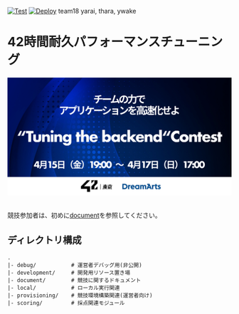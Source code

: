 [![Test](https://github.com/ywake/42HoursTuningTheBackend/actions/workflows/test.yml/badge.svg)](https://github.com/ywake/42HoursTuningTheBackend/actions/workflows/test.yml) [![Deploy](https://github.com/ywake/42HoursTuningTheBackend/actions/workflows/deploy.yml/badge.svg)](https://github.com/ywake/42HoursTuningTheBackend/actions/workflows/deploy.yml)
team18 yarai, thara, ywake

# 42時間耐久パフォーマンスチューニング
<div align="center">
<img src="./document/img/title.png" alt="属性" title="タイトル">
</div>

<br>

競技参加者は、初めに[document](./document)を参照してください。

## ディレクトリ構成
```
.
|- debug/           # 運営者デバッグ用(非公開)
|- development/     # 開発用リソース置き場
|- document/        # 競技に関するドキュメント
|- local/           # ローカル実行関連
|- provisioning/    # 競技環境構築関連(運営者向け)
|- scoring/         # 採点関連モジュール
```
